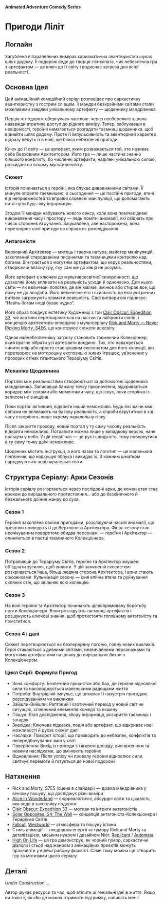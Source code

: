 #### Animated Adventure Comedy Series

# Пригоди Ліліт

## Логлайн

Загублена в паралельних вимірах харизматична авантюристка шукає шлях додому. Її подорож веде до творця-психопата, чия небезпечна гра з артефактом — це ключ до її світу і водночас загроза для всієї реальності.

## Основна Ідея

Цей анімаційний комедійний серіал розповідає про саркастичну авантюристку з гострим слівцем. Її мандри безкрайніми світами стали можливими завдяки унікальному артефакту — щоденнику мандрівника.

Перша ж подорож обернулася пасткою: через необережність вона назавжди втратила доступ до рідного виміру. Тепер, заблукавши в невідомості, героїня намагається розгадати таємниці щоденника, щоб віднайти шлях додому. Проте її імпульсивність та авантюрний характер щоразу ведуть її в нові, ще більш небезпечні пригоди.

Ключ до її світу — це артефакт, яким розважається той, хто називає себе Верховним Архітектором. Його гра — лише частина значно більшого конфлікту, бо численні артефакти, наділені унікальною силою, розкидані по всьому мультивсесвіту.

### Сюжет

Історія починається з героїні, яка блукає дивовижними світами. Її минуле оповите таємницею, а сьогодення — це постійні пригоди, втечі від неприємностей та вправні словесні маніпуляції, що допомагають витягнути будь-яку інформацію.

Згодом її мандри набувають нового сенсу, коли вона помічає дивні викривлення часу і простору — ледь помітні аномалії, які свідчать про чиєсь стороннє втручання. Зацікавлена, але насторожена, вона перетворює свої пригоди на справжнє розслідування.

### Антагоністи

Верховний Архітектор — митець і творча натура, майстер маніпуляцій, захоплений стародавніми писаннями та таємницями контролю над богами. Він грається з могутнім артефактом, що керує реальностями, створюючи власну гру, яку сам ще до кінця не розуміє.

Його артефакт є ключем до мультивсесвітної синхронності, що дозволяє йому впливати на реальність усюди й одночасно. Для нього світи — як величезні полотна, де він малює, змінює або стирає все, що йому не до вподоби. Його величезне его і схильність до ексцентричних витівок загрожують зламати реальність. Свої витвори він підписує: “Навіть богам іноді буває нудно”.

Його образ поєднує естетику Художниці з гри [Clair Obscur: Expedition 33](https://store.steampowered.com/app/1903340/Clair_Obscur_Expedition_33/), чиї картини перетворюються на пастки та лабіринти світів, і концепцію архітектора-оповідача з мультсеріалу [Rick and Morty — Never Ricking Morty, S4E6](https://www.imdb.com/title/tt10655686/), що конструює сюжети всесвіту.

Однак найнебезпечнішу загрозу становить таємничий Колекціонер, який прагне зібрати усі артефакти воєдино. Тих, хто наважується чинити опір або просто стає цікавим експонатом для його колекції, він перетворює на моторошну експозицію живих іграшок, ув’язнених у прозорих стінах гігантського Тераріуму Світів.

### Механіка Щоденника

Портали між реальностями створюються за допомогою щоденника мандрівника. Записавши бажану точку призначення, відкривається коридор між світами або моментами часу, що існує, поки сторінка із записом не знищена.

Поки портал активний, відкрити інший неможливо. Будь-які зміни між світами не впливають на базову реальність, а спроби втрутитися в хід часу створюють лише окрему паралельну гілку.

Після закриття проходу, новий портал у ту саму часову реальність відкрити неможливо. Потрапити можна лише у випадкову версію, наче пальцем у небо. У цій теорії час — це рух і швидкість, тому повернутися в ту саму точку двічі неможливо.

Щоденник містить інструкції, а його назва та логотип — це маленький пінгвінчик, що надкушує яблука і викидає їх. З кожним шматком народжуються нові паралельні світи.

## Структура Серіалу: Арки Сезонів

Історія серіалу розгортається через послідовні арки, де кожен етап стає кроком до вирішального протистояння… або до безкінечного й безжального доїння жанру до суха.

### Сезон 1

Героїня захоплена своїми пригодами, розслідуючи часові аномалії, що зрештою приводять її до Верховного Архітектора. Фінал сезону стає неочікуваним поворотом: обидва персонажі — героїня і Архітектор — опиняються в пастці таємничого Колекціонера.

### Сезон 2

Потрапивши до Тераріуму Світів, героїня та Архітектор змушені об'єднати зусилля, щоб вижити. У цій замкненій екосистемі розкривається інша, більш людяна сторона Архітектора, і вони стають союзниками. Кульмінація сезону — їхня епічна втеча та руйнування скляних стін, що звільняє всю колекцію.

### Сезон 3

На волі героїня та Архітектор починають цілеспрямовану боротьбу проти Колекціонера. Вони розгадують таємниці артефактів і розшукують ключові знання, щоб протистояти головному антагоністу та помститися.

### Сезон 4 і далі

Сюжет перетворюється на безперервну погоню, повну нових викликів. Герої стикаються з дивними світами, незвичайними персонажами та могутніми артефактами на шляху до вирішальної битви з Колекціонером.

### Цикл Серії: Формула Пригод

- Зона комфорту: Безпечний прихисток або бар, де героїня відновлює сили та насолоджується маленькими радощами життя
- Потреба: Внутрішній імпульс, що штовхає її назустріч пригодам, розслідуванням чи викликам
- Зайшли-Вийшли: Раптовий і хаотичний перехід у новий світ чи ситуацію, сповнений елементів комедії та екшену
- Пошук: Етап дослідження, збору інформації, розкриття таємниць і загадок
- Знахідка: Ключова підказка, подія або артефакт, що відкриває нові можливості й рухає сюжет далі
- Наслідки: Поворот історії, що призводить до небезпек, конфліктів та непередбачуваних змін у світі
- Повернення: Вихід із пригоди з тягарем досвіду, виснаженням та новими наслідками, що змінюють героїню
- Відновлення: Після успіху чи провалу героїня відновлює сили, святкує перемоги й готується до нової подорожі

## Натхнення

- Rick and Morty, S7E5 (сцена в слайдері) — драма мандрівника у вічному пошуку, що досліджує різні виміри
- [Alice in Wonderland](https://www.imdb.com/title/tt1014759/) — сюрреалістичні, абсурдні світи та цікавість, яка веде в захопливу подорож
- [Clair Obscur: Expedition 33](https://store.steampowered.com/app/1903340/Clair_Obscur_Expedition_33/) — мотиви та інтриги антагоністів
- [Solar Opposites, S4: The Wall](https://www.youtube.com/watch?v=K0a85gwgQ8A) — концепція антагоніста-Колекціонера і Тераріума Світів
- [Fallout](https://www.imdb.com/title/tt12637874/), [Westworld](https://www.imdb.com/title/tt0475784/) — атмосфера та пошуку істини
- Стиль анімації — поєднання енергії та гумору Rick and Morty та деталізацією, міським нуаром і дизайном Nier: [Replicant](https://store.steampowered.com/app/1113560/NieR_Replicant_ver122474487139/) / [Automata](https://store.steampowered.com/app/524220/NieRAutomata/)
- [High On Life](https://store.steampowered.com/app/1583230/High_On_Life/) — ця гра демонструє, як чорний гумор, саркастичні діалоги і стьоб над жанром з анімаційних проєктів можуть працювати у відеоігровому форматі. Саме тому можна ще створити гру за мотивами цього серіалу

## Деталі

*Under Construction …*

Автор шукає ресурси та час, щоб втілити ці геніальні ідеї в життя. Якщо ви знаєте, як або де можна отримати підтримку, напишіть мені!